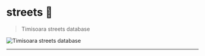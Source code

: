 # streets 📌
>Timisoara streets database

![Timisoara streets database](https://i.imgur.com/ry3Qlrv.png)

---